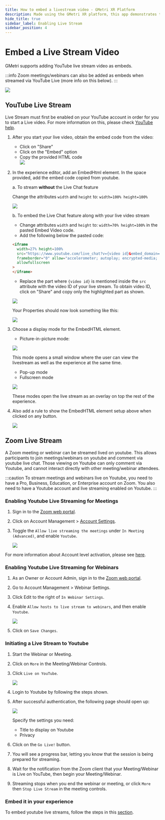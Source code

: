 ```yaml
---
title: How to embed a livestream video - GMetri XR Platform
description: Made using the GMetri XR platform, this app demonstrates the compatibility of the GMetri platform with external services like chatbot.
hide_title: true
sidebar_label: Enabling Live Stream
sidebar_position: 4
---
```


# Embed a Live Stream Video

GMetri supports adding YouTube live stream video as embeds. 

:::info
Zoom meetings/webinars can also be added as embeds when streamed via YouTube Live (more info on this below).
:::

![](https://r.vrgmetri.com/image/q_90/gb-web/portal-docs/assets/img/screenshots/embed_live_stream.png.jpg#boxShadow)

## YouTube Live Stream

Live Stream must first be enabled on your YouTube account in order for you to start a Live video. For more information on this, please check [YouTube help](https://support.google.com/youtube/answer/2474026).

1. After you start your live video, obtain the embed code from the video:
    - Click on "Share"
    - Click on the "Embed" option
    - Copy the provided HTML code        
    ![](https://r.vrgmetri.com/image/q_90/gb-web/portal-docs/assets/img/screenshots/embed_youtube_copy.png.jpg#boxShadow)

2. In the experience editor, add an EmbedHtml element. In the space provided, add the embed code copied from youtube. 

    a. To stream **without** the Live Chat feature
      
      Change the attributes `width` and `height` to: `width=100% height=100%`

      ![](https://r.vrgmetri.com/image/q_90/gb-web/portal-docs/assets/img/screenshots/embed_youtube_editor.png.jpg#boxShadow)

    b. To embed the Live Chat feature along with your live video stream

      * Change attributes `width` and `height` to: `width=70% height=100%` in the pasted Embed Video code.
      * Add the following below the pasted code:
      ```html
      <iframe 
        width=27% height=100%
        src="https://www.youtube.com/live_chat?v={video id}&embed_domain=view.gmetri.com" 
        frameborder="0" allow="accelerometer; autoplay; encrypted-media; gyroscope; picture-in-picture" 
        allowfullscreen
      >
      </iframe>
      ```
      * Replace the part where `{video id}` is mentioned inside the `src` attribute with the video ID of your live stream. To obtain video ID, click on "Share" and copy only the highlighted part as shown.

      ![](https://r.vrgmetri.com/image/q_90/gb-web/portal-docs/assets/img/screenshots/embed_youtube_share_modal.png.jpg#boxShadow)

      Your Properties should now look something like this:

      ![](https://r.vrgmetri.com/image/q_90/gb-web/portal-docs/assets/img/screenshots/embed_youtube_with_livechat.png.jpg#boxShadow)

3. Choose a display mode for the EmbedHTML element.
    * Picture-in-picture mode:
    
    ![](https://r.vrgmetri.com/image/q_90/gb-web/portal-docs/assets/img/screenshots/embed_youtube_picture_ip_mode.png.jpg#boxShadow)

    This mode opens a small window where the user can view the livestream as well as the experience at the same time.

    * Pop-up mode
    * Fullscreen mode

    ![](https://r.vrgmetri.com/image/q_90/gb-web/portal-docs/assets/img/screenshots/rsz_embed_youtube_fullscreen_mode.png.jpg#boxShadow)

    These modes open the live stream as an overlay on top the rest of the experience.

4. Also add a rule to show the EmbedHTML element setup above when clicked on any button.

    ![](https://r.vrgmetri.com/image/q_90/gb-web/portal-docs/assets/img/screenshots/embed_youtube_rule.png.jpg#boxShadow)

## Zoom Live Stream

A Zoom meeting or webinar can be streamed lived on youtube. 
This allows participants to join meetings/webinars on youtube and comment via youtube live chat.
Those viewing on Youtube can only comment via Youtube, and cannot interact directly with other meeting/webinar attendees. 

:::caution
To stream meetings and webinars live on Youtube, you need to have a Pro, Business, Education, or Enterprise account on Zoom. You also need to have a Youtube account and live streaming enabled on Youtube.
:::

### Enabling Youtube Live Streaming for Meetings
1. Sign in to the [Zoom web portal](https://zoom.us/).
2. Click on Account Management > [Account Settings](https://zoom.us/account/setting).
3. Toggle the `Allow live streaming the meetings` under `In Meeting (Advanced)`, and enable `Youtube`.

    ![](https://r.vrgmetri.com/image/q_90/gb-web/portal-docs/assets/img/screenshots/enable-live-stream-meeting_zoom.png.jpg#boxShadow)

For more information about Account level activation, please see [here](https://support.zoom.us/hc/en-us/articles/360028478292-Streaming-a-Meeting-or-Webinar-on-YouTube-Live).

### Enabling Youtube Live Streaming for Webinars
1. As an Owner or Account Admin, sign in to the [Zoom web portal](https://zoom.us/).
2. Go to Account Management > Webinar Settings.
3. Click Edit to the right of `In Webinar Settings`.
4. Enable `Allow hosts to live stream to webinars`, and then enable `Youtube`.

    ![](https://r.vrgmetri.com/image/q_90/gb-web/portal-docs/assets/img/screenshots/enable-live-stream-webinar_zoom.png.jpg#boxShadow)
5. Click on `Save Changes`. 

### Initiating a Live Stream to Youtube
1. Start the Webinar or Meeting.
2. Click on `More` in the Meeting/Webinar Controls.
3. Click `Live on YouTube`. 

    ![](https://r.vrgmetri.com/image/q_90/gb-web/portal-docs/assets/img/screenshots/start-youtube-live_zoom.png.jpg#boxShadow)
4. Login to Youtube by following the steps shown.
5. After successful authentication, the following page should open up:
    
    ![](https://r.vrgmetri.com/image/q_90/gb-web/portal-docs/assets/img/screenshots/broadcast-youtube-live_zoom.png.jpg#boxShadow)
    
    Specify the settings you need:
    - Title to display on Youtube
    - Privacy
6. Click on the `Go Live!` button.
7. You will see a progress bar, letting you know that the session is being prepared for streaming.
8. Wait for the notification from the Zoom client that your Meeting/Webinar is Live on YouTube, then begin your Meeting/Webinar.
9. Streaming stops when you end the webinar or meeting, or click `More` then `Stop Live Stream` in the meeting controls.

### Embed it in your experience
To embed youtube live streams, follow the steps in this [section](#youtube-live-stream).
